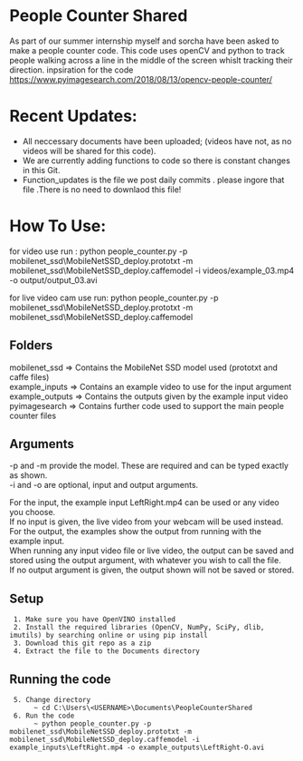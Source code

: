 # People Counter Shared
As part of our summer internship myself and sorcha have been asked to make a people counter code.
This code uses openCV and python to track people walking across a line in the middle of the screen whislt tracking their direction.
inpsiration for the code https://www.pyimagesearch.com/2018/08/13/opencv-people-counter/

# Recent Updates:
* All neccessary documents have been uploaded; (videos have not, as no videos will be shared for this code).
* We are currently adding functions to code so there is constant changes in this Git.
* Function_updates is  the file we post daily commits . please ingore that file .There is no need to downlaod this file!

# How To Use:
for video use run : python people_counter.py -p mobilenet_ssd\MobileNetSSD_deploy.prototxt -m mobilenet_ssd\MobileNetSSD_deploy.caffemodel  -i videos/example_03.mp4 -o output/output_03.avi

for live video cam use run: python people_counter.py -p mobilenet_ssd\MobileNetSSD_deploy.prototxt -m mobilenet_ssd\MobileNetSSD_deploy.caffemodel


## Folders
mobilenet_ssd => Contains the MobileNet SSD model used (prototxt and caffe files)  
example_inputs => Contains an example video to use for the input argument  
example_outputs => Contains the outputs given by the example input video  
pyimagesearch => Contains further code used to support the main people counter files

## Arguments
-p and -m provide the model. These are required and can be typed exactly as shown.  
-i and -o are optional, input and output arguments.  

For the input, the example input LeftRight.mp4 can be used or any video you choose.  
If no input is given, the live video from your webcam will be used instead.  
For the output, the examples show the output from running with the example input.  
When running any input video file or live video, the output can be saved and stored using the output argument, with whatever you wish to call the file.  
If no output argument is given, the output shown will not be saved or stored.

## Setup
     1. Make sure you have OpenVINO installed
     2. Install the required libraries (OpenCV, NumPy, SciPy, dlib, imutils) by searching online or using pip install
     3. Download this git repo as a zip
     4. Extract the file to the Documents directory

## Running the code
     5. Change directory
          ~ cd C:\Users\<USERNAME>\Documents\PeopleCounterShared
     6. Run the code
          ~ python people_counter.py -p mobilenet_ssd\MobileNetSSD_deploy.prototxt -m mobilenet_ssd\MobileNetSSD_deploy.caffemodel -i example_inputs\LeftRight.mp4 -o example_outputs\LeftRight-O.avi

